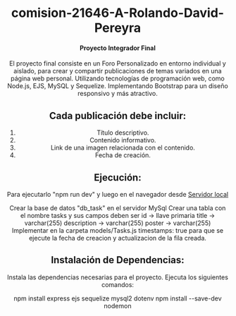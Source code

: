 <div align="center">

# comision-21646-A-Rolando-David-Pereyra

#### Proyecto Integrador Final

El proyecto final consiste en un Foro Personalizado en entorno individual y aislado, para crear y compartir publicaciones de temas variados en una página web personal.
Utilizando tecnologías de programación web, como Node.js, EJS, MySQL y Sequelize.
Implementando Bootstrap para un diseño responsivo y más atractivo.

## Cada publicación debe incluir:

1. Título descriptivo.
2. Contenido informativo.
3. Link de una imagen relacionada con el contenido.
4. Fecha de creación.

## Ejecución:

Para ejecutarlo "npm run dev" y luego en el navegador desde [Servidor local](http://localhost:3000)

Crear la base de datos "db_task" en el servidor MySql
Crear una tabla con el nombre tasks y sus campos deben ser
id -> llave primaria
title -> varchar(255)
description -> varchar(255)
poster -> varchar(255)
Implementar en la carpeta models/Tasks.js timestamps: true para que se ejecute la fecha de creacion y actualizacion de la fila creada.

## Instalación de Dependencias:

Instala las dependencias necesarias para el proyecto. Ejecuta los siguientes comandos:

npm install express ejs sequelize mysql2 dotenv
npm install --save-dev nodemon

</div>
